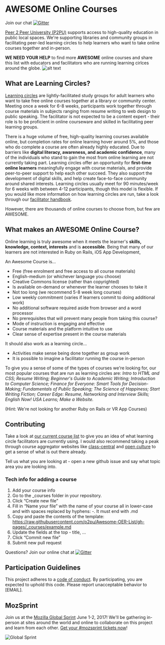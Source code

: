 # AWESOME Online Courses
Join our chat [![Gitter](https://badges.gitter.im/gitterHQ/gitter.svg)](https://gitter.im/p2pu/AwesomeOnlineCourses)

[Peer 2 Peer University (P2PU)](p2pu.org) supports access to high-quality education in public local spaces. We're supporting libraries and community groups in facilitating peer-led learning circles to help learners who want to take online courses together and in-person.

**WE NEED YOUR HELP** to find more **AWESOME** online courses and share this list with educators and facilitators who are running learning cirlces around the globe.
![alt text](http://www.knowledge-commons.de/wp-content/uploads/2014/02/P2PU-logo.jpg)

## What are Learning Circles?

[Learning circles](https://learningcircles.p2pu.org/en/) are lightly-facilitated study groups for adult learners who want to take free
online courses together at a library or community center. Meeting once a week for 6-8 weeks, participants work together through course materials in subjects ranging from resume writing to web design to public speaking. The facilitator is not expected to be a content expert - their role is to be proficient in online courseware and skilled in facilitating peer learning groups.

There is a huge volume of free, high-quality learning courses available online, but completion rates for online learning hover around 5%, and those who do complete a course are often already highly educated. Due to barriers like **digital literacy, awareness, and academic
confidence**, many of the individuals who stand to gain the most from online learning are not currently taking part. Learning circles offer an opportunity for **first-time online learners** meaningfully engage with course materials, and provide peer-to-peer support to help each other succeed. They also support the development of digital skills, and help create face-to-face community around shared interests. Learning circles usually meet for 90 minutes/week for 6 weeks with between 4-12 participants, though this model is flexible. If you would like more information on how learning circles are run, take a look through our [facilitator handbook](https://www.p2pu.org/assets/uploads/learning_circle_downloads/facilitator_handbook.pdf). 

However, there are thousands of online courses to choose from, but few are AWESOME.

## What makes an AWESOME Online Course?

Online learning is truly awesome when it meets the learner's **skills, knowledge, context, interests** and is **accessible**. Being that many of our learners are not interested in Ruby on Rails, iOS App Development,  

An Awesome Course is...
* Free (free enrolment and free access to all course materials)
* English-medium (or whichever language you choose)
* Creative Commons license (rather than copyrighted)
* Is available on-demand or whenever the learner chooses to take it
* Not too long (we recommend 5-8 week long courses)
* Low weekly commitment (varies if learners commit to doing additional work)
* No additional software required aside from browser and a word processor
* No prerequisites that will prevent many people from taking this course?
* Mode of instruction is engaging and effective
* Course materials and the platform intuitive to use
* Clear sense of expertise present in the course materials

It should also work as a learning circle...
* Activities make sense being done together as group work
* It is possible to imagine a facilitator running the course in-person

To give you a sense of some of the types of courses we're looking for, our most popular courses that are run as learning circles are: *Intro to HTML and CSS; Resume Writing; Beginner's Guide to Academic Writing; Introduction to Computer Science; Finance for Everyone: Smart Tools for Decision-Making; Fundamentals of Public Speaking; The Science of Happiness; Start Writing Fiction; Career Edge: Resume, Networking and Interview Skills; English Now! USA Learns; Make a Website.*

(Hint: We're not looking for another Ruby on Rails or VR App Courses)

## Contributing

Take a look at [our current course list](https://learningcircles.p2pu.org/en/courses/) to give you an idea of what learning circle facilitators are currently using. I would also recommend taking a peak through course aggregator websites like [class-central](https://www.class-central.com/) and [open culture](http://www.openculture.com/freeonlinecourses) to get a sense of what is out there already.

Tell us what you are looking at - open a new github issue and say what topic area you are looking into.

### Tech info for adding a course

1. Add your course info
2. Go to the _courses folder in your repository.
3. Click “Create new file”
4. Fill in “Name your file” with the name of your course all in lower-case and with spaces replaced by hyphens: -. It must end with .md
5. Copy and paste the contents of the template: https://raw.githubusercontent.com/p2pu/Awesome-OER-List/gh-pages/_courses/example.md
6. Update the fields at the top - title, …
7. Click “Commit new file”
8. Submit new pull request 

Questions? Join our online chat at [![Gitter](https://badges.gitter.im/gitterHQ/gitter.svg)](https://gitter.im/p2pu/AwesomeOnlineCourses)

## Participation Guidelines

This project adheres to a [code of conduct](CODE_OF_CONDUCT.md). By participating, you are expected to uphold this code. Please report unacceptable behavior to [EMAIL].

## MozSprint

Join us at the [Mozilla Global Sprint](http://mozilla.github.io/global-sprint/) June 1-2, 2017! We'll be gathering in-person at sites around the world and online to collaborate on this project and learn from each other. [Get your #mozsprint tickets now](http://mozilla.github.io/global-sprint/)!

![Global Sprint](https://cloud.githubusercontent.com/assets/617994/24632585/b2b07dcc-1892-11e7-91cf-f9e473187cf7.png)
